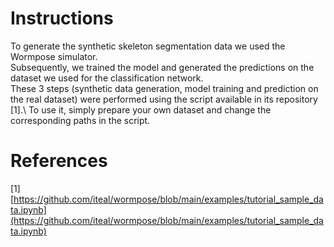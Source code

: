 # Instructions
To generate the synthetic skeleton segmentation data we used the Wormpose simulator.\
Subsequently, we trained the model and generated the predictions on the dataset we used for the classification network. \
These 3 steps (synthetic data generation, model training and prediction on the real dataset) were performed using the script available in its repository [1].\ To use it, simply prepare your own dataset and change the corresponding paths in the script.

# References 
[1] [https://github.com/iteal/wormpose/blob/main/examples/tutorial_sample_data.ipynb](https://github.com/iteal/wormpose/blob/main/examples/tutorial_sample_data.ipynb)
